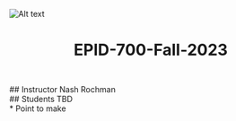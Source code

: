 ![Alt text](https://github.com/evoheal/EPID-700-Fall-2023/blob/main/CUNYbannerImage.png)
# <p align="center">EPID-700-Fall-2023</p>
<br/>
## Instructor
Nash Rochman
<br/>
## Students
TBD
<br/>
* Point to make
